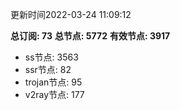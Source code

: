 更新时间2022-03-24 11:09:12

**总订阅: 73**
**总节点: 5772**
**有效节点: 3917**
- ss节点: 3563
- ssr节点: 82
- trojan节点: 95
- v2ray节点: 177
